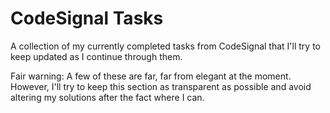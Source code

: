# CodeSignal Tasks
A collection of my currently completed tasks from CodeSignal that I'll try to keep updated as I continue through them.

Fair warning: A few of these are far, far from elegant at the moment. However, I'll try to keep this section as transparent as possible and avoid altering my solutions after the fact where I can.
